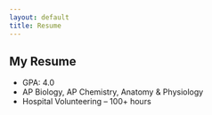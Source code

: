 ```yaml
---
layout: default
title: Resume
---
```


## My Resume

- GPA: 4.0
- AP Biology, AP Chemistry, Anatomy & Physiology
- Hospital Volunteering – 100+ hours
